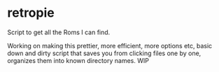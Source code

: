 # retropie
Script to get all the Roms I can find.

Working on making this prettier, more efficient, more options etc, basic down and dirty script that
saves you from clicking files one by one, organizes them into known directory names.
WIP
